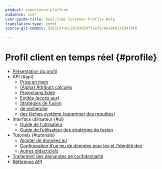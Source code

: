 ```yaml
---
product: experience-platform
audience: user
user-guide-title: Real-time Customer Profile Help
translation-type: tm+mt
source-git-commit: d16d13fdec107d3654ff2ef5c8e18661763470f0

---
```



# Profil client en temps réel {#profile}

* [Présentation du profil](home.md)
* API {#api}
   * [Prise en main](api/getting-started.md)
   * [(Alpha) Attributs calculés](api/computed-attributes.md)
   * [Projections Edge](api/edge-projections.md)
   * [Entités (accès  aux)](api/entities.md)
   * [Stratégies de fusion](api/merge-policies.md)
   * [de recherche](api/profile-search.md)
   * [des tâches système (supprimer des requêtes)](api/profile-system-jobs.md)
* Interface utilisateur {#ui}
   * [Guide de l&#39;utilisateur](ui/user-guide.md)
   * [Guide de l’utilisateur des stratégies de fusion](ui/merge-policies.md)
* Tutoriels {#tutorials}
   * [Ajouter de données au](tutorials/add-profile-data.md)
   * [Configuration d’un jeu de données pour les  et l’identité des](tutorials/dataset-configuration.md)
   * [Autres didacticiels](https://docs.adobe.com/content/help/en/experience-platform/tutorials/home.html)
* [Traitement des demandes de confidentialité](privacy.md)
* [Référence API](https://www.adobe.io/apis/experienceplatform/home/api-reference.html#!acpdr/swagger-specs/real-time-customer-profile.yaml)